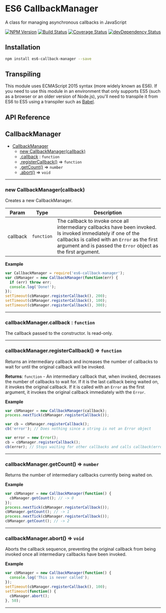# ES6 CallbackManager

A class for managing asynchronous callbacks in JavaScript

[![NPM Version](https://img.shields.io/npm/v/es6-callback-manager.svg)](https://www.npmjs.com/package/es6-callback-manager)
[![Build Status](https://travis-ci.org/woollybogger/es6-callback-manager.svg?branch=master)](https://travis-ci.org/woollybogger/es6-callback-manager)
[![Coverage Status](https://coveralls.io/repos/woollybogger/es6-callback-manager/badge.svg?branch=master)](https://coveralls.io/r/woollybogger/es6-callback-manager?branch=master)
[![devDependency Status](https://david-dm.org/woollybogger/es6-callback-manager/dev-status.svg)](https://david-dm.org/woollybogger/es6-callback-manager#info=devDependencies)


## Installation

```sh
npm install es6-callback-manager --save
```


## Transpiling

This module uses ECMAScript 2015 syntax (more widely known as ES6). If you need to use this module in an environment that only supports ES5 (such as a browser or an older version of Node.js), you'll need to transpile it from ES6 to ES5 using a transpiler such as [Babel](https://babeljs.io/).


## API Reference

<a name="CallbackManager"></a>
## CallbackManager

* [CallbackManager](#CallbackManager)
  * [new CallbackManager(callback)](#new_CallbackManager_new)
  * [.callback](#CallbackManager+callback) : <code>function</code>
  * [.registerCallback()](#CallbackManager+registerCallback) ⇒ <code>function</code>
  * [.getCount()](#CallbackManager+getCount) ⇒ <code>number</code>
  * [.abort()](#CallbackManager+abort) ⇒ <code>void</code>


---

<a name="new_CallbackManager_new"></a>
### new CallbackManager(callback)
Creates a new CallbackManager.


| Param | Type | Description |
| --- | --- | --- |
| callback | <code>function</code> | The callback to invoke once all intermediary     callbacks have been invoked. Is invoked immediately if one of the     callbacks is called with an `Error` as the first argument and is passed     the `Error` object as the first argument. |


**Example**
```js
var CallbackManager = require('es6-callback-manager');
var cbManager = new CallbackManager(function(err) {
  if (err) throw err;
  console.log('Done!');
});
setTimeout(cbManager.registerCallback(), 200);
setTimeout(cbManager.registerCallback(), 100);
setTimeout(cbManager.registerCallback(), 300);
```

---

<a name="CallbackManager+callback"></a>
### callbackManager.callback : <code>function</code>
The callback passed to the constructor. Is read-only.


---

<a name="CallbackManager+registerCallback"></a>
### callbackManager.registerCallback() ⇒ <code>function</code>
Returns an intermediary callback and increases the number of callbacks to
wait for until the original callback will be invoked.

**Returns**: <code>function</code> - An intermediary callback that, when invoked, decreases
    the number of callbacks to wait for. If it is the last callback being
    waited on, it invokes the original callback. If it is called with an
    `Error` as the first argument, it invokes the original callback
    immediately with the `Error`.  

**Example**
```js
var cbManager = new CallbackManager(callback);
process.nextTick(cbManager.registerCallback());

var cb = cbManager.registerCallback();
cb('error'); // Does nothing since a string is not an Error object

var error = new Error();
cb = cbManager.registerCallback();
cb(error); // Stops waiting for other callbacks and calls callback(error)
```

---

<a name="CallbackManager+getCount"></a>
### callbackManager.getCount() ⇒ <code>number</code>
Returns the number of intermediary callbacks currently being waited on.


**Example**
```js
var cbManager = new CallbackManager(function() {
  cbManager.getCount(); // -> 0
});
process.nextTick(cbManager.registerCallback());
cbManager.getCount(); // -> 1
process.nextTick(cbManager.registerCallback());
cbManager.getCount(); // -> 2
```

---

<a name="CallbackManager+abort"></a>
### callbackManager.abort() ⇒ <code>void</code>
Aborts the callback sequence, preventing the original callback from being
invoked once all intermediary callbacks have been invoked.


**Example**
```js
var cbManager = new CallbackManager(function() {
  console.log('This is never called');
});
setTimeout(cbManager.registerCallback(), 100);
setTimeout(function() {
  cbManager.abort();
}, 50);
```

---

